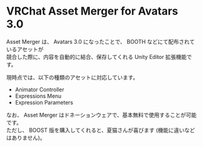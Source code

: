 # VRChat Asset Merger for Avatars 3.0

Asset Merger は、 Avatars 3.0 になったことで、 BOOTH などにて配布されているアセットが  
競合した際に、内容を自動的に結合、保存してくれる Unity Editor 拡張機能です。

現時点では、以下の種類のアセットに対応しています。

- Animator Controller
- Expressions Menu
- Expression Parameters

なお、 Asset Merger はドネーションウェアで、基本無料で使用することが可能です。  
ただし、 BOOST 版を購入してくれると、夏猫さんが喜びます (機能に違いなどはありません)。
